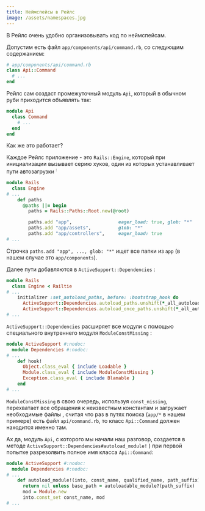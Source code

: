 ```yaml
---
title: Неймспейсы в Рейлс
image: /assets/namespaces.jpg
---
```

В Рейлс очень удобно организовывать код по неймспейсам.

Допустим есть файл `app/components/api/command.rb`, со следующим содержанием:

``` ruby
# app/components/api/command.rb
class Api::Command
  # ...
end
```

Рейлс сам создаст промежуточный модуль `Api`, который в обычном руби приходится объявлять так:

``` ruby
module Api
  class Command
    # ...
  end
end
```

Как же это работает?

Каждое Рейлс приложение - это `Rails::Engine`, который при инициализации вызывает
серию хуков, один из которых устанавливает пути автозагрузки
<sup>[<i class="fa fa-external-link"></i>](https://github.com/rails/rails/blob/v4.1.6/railties/lib/rails/engine/configuration.rb#L37):

``` ruby
module Rails
  class Engine
# ...
    def paths
      @paths ||= begin
        paths = Rails::Paths::Root.new(@root)

        paths.add "app",                 eager_load: true, glob: "*"
        paths.add "app/assets",          glob: "*"
        paths.add "app/controllers",     eager_load: true
# ...
```

Строчка `paths.add "app", ..., glob: "*"` ищет все папки из `app` (в нашем
случае это `app/components`).

Далее пути добавляются в `ActiveSupport::Dependencies` [<i class="fa fa-external-link"></i>](https://github.com/rails/rails/blob/v4.1.6/railties/lib/rails/engine.rb#L559):

``` ruby
module Rails
  class Engine < Railtie
# ...
    initializer :set_autoload_paths, before: :bootstrap_hook do
      ActiveSupport::Dependencies.autoload_paths.unshift(*_all_autoload_paths)
      ActiveSupport::Dependencies.autoload_once_paths.unshift(*_all_autoload_once_paths)
# ...
```

`ActiveSupport::Dependencies` расширяет все модули с помощью специального внутреннего модуля `ModuleConstMissing` [<i class="fa fa-external-link"></i>](https://github.com/rails/rails/blob/v4.1.6/activesupport/lib/active_support/dependencies.rb#L290):

``` ruby
module ActiveSupport #:nodoc:
  module Dependencies #:nodoc:
# ...
    def hook!
      Object.class_eval { include Loadable }
      Module.class_eval { include ModuleConstMissing }
      Exception.class_eval { include Blamable }
    end
# ...
```

`ModuleConstMissing` в свою очередь, используя `const_missing`, перехватает все обращения к неизвестным константам и загружает 
необходимые файлы [<i class="fa fa-external-link"></i>](https://github.com/rails/rails/blob/v4.1.6/activesupport/lib/active_support/dependencies.rb#L458), считая что раз в путях поиска (`app/*` в нашем примере) есть файл `api/command.rb`, то класс `Api::Command` должен находится именно там.

Ах да, модуль `Api`, с которого мы начали наш разговор, создается в методе `ActiveSupport::Dependencies#autoload_module!` [<i class="fa fa-external-link"></i>](https://github.com/rails/rails/blob/v4.1.6/activesupport/lib/active_support/dependencies.rb#L420)) при первой попытке
разрезолвить полное имя класса `Api::Command`:

``` ruby
module ActiveSupport #:nodoc:
  module Dependencies #:nodoc:
# ...
    def autoload_module!(into, const_name, qualified_name, path_suffix)
      return nil unless base_path = autoloadable_module?(path_suffix)
      mod = Module.new
      into.const_set const_name, mod
# ...
```
